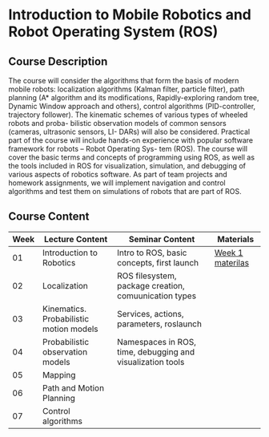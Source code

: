 # Introduction to Mobile Robotics and Robot Operating System (ROS)

## Course Description
The course will consider the algorithms that form the basis of modern mobile robots: localization algorithms (Kalman filter, particle filter), path planning (A* algorithm and its modifications, Rapidly-exploring random tree, Dynamic Window approach and others), control algorithms (PID-controller, trajectory follower). The kinematic schemes of various types of wheeled robots and proba- bilistic observation models of common sensors (cameras, ultrasonic sensors, LI- DARs) will also be considered. Practical part of the course will include hands-on experience with popular software framework for robots – Robot Operating Sys- tem (ROS). The course will cover the basic terms and concepts of programming using ROS, as well as the tools included in ROS for visualization, simulation, and debugging of various aspects of robotics software. As part of team projects and homework assignments, we will implement navigation and control algorithms and test them on simulations of robots that are part of ROS.

## Course Content
| Week | Lecture Content | Seminar Content | Materials |
| --- | --- | --- | --- |
|01|Introduction to Robotics| Intro to ROS, basic concepts, first launch | [Week 1 materilas](https://github.com/girafe-ai/msai-robotics/tree/master/week01_introduction) |
|02|Localization| ROS filesystem, package creation, comuunication types | |
|03|Kinematics. Probabilistic motion models| Services, actions, parameters, roslaunch | |
|04|Probabilistic observation models| Namespaces in ROS, time, debugging and visualization tools 
|05|Mapping|
|06|Path and Motion Planning|
|07|Control algorithms|
